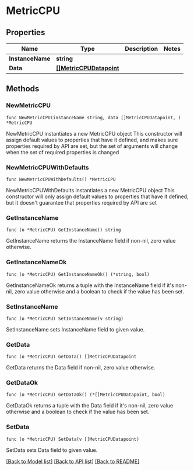 # MetricCPU

## Properties

Name | Type | Description | Notes
------------ | ------------- | ------------- | -------------
**InstanceName** | **string** |  | 
**Data** | [**[]MetricCPUDatapoint**](MetricCPUDatapoint.md) |  | 

## Methods

### NewMetricCPU

`func NewMetricCPU(instanceName string, data []MetricCPUDatapoint, ) *MetricCPU`

NewMetricCPU instantiates a new MetricCPU object
This constructor will assign default values to properties that have it defined,
and makes sure properties required by API are set, but the set of arguments
will change when the set of required properties is changed

### NewMetricCPUWithDefaults

`func NewMetricCPUWithDefaults() *MetricCPU`

NewMetricCPUWithDefaults instantiates a new MetricCPU object
This constructor will only assign default values to properties that have it defined,
but it doesn't guarantee that properties required by API are set

### GetInstanceName

`func (o *MetricCPU) GetInstanceName() string`

GetInstanceName returns the InstanceName field if non-nil, zero value otherwise.

### GetInstanceNameOk

`func (o *MetricCPU) GetInstanceNameOk() (*string, bool)`

GetInstanceNameOk returns a tuple with the InstanceName field if it's non-nil, zero value otherwise
and a boolean to check if the value has been set.

### SetInstanceName

`func (o *MetricCPU) SetInstanceName(v string)`

SetInstanceName sets InstanceName field to given value.


### GetData

`func (o *MetricCPU) GetData() []MetricCPUDatapoint`

GetData returns the Data field if non-nil, zero value otherwise.

### GetDataOk

`func (o *MetricCPU) GetDataOk() (*[]MetricCPUDatapoint, bool)`

GetDataOk returns a tuple with the Data field if it's non-nil, zero value otherwise
and a boolean to check if the value has been set.

### SetData

`func (o *MetricCPU) SetData(v []MetricCPUDatapoint)`

SetData sets Data field to given value.



[[Back to Model list]](../README.md#documentation-for-models) [[Back to API list]](../README.md#documentation-for-api-endpoints) [[Back to README]](../README.md)


